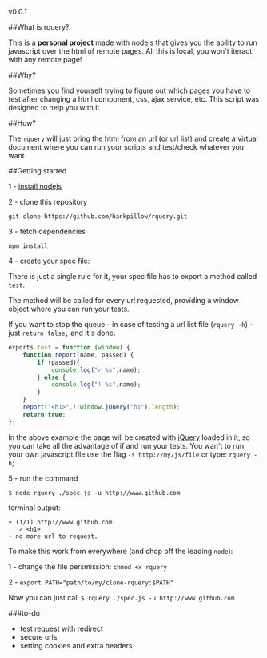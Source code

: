 v0.0.1

##What is rquery?

This is a **personal project** made with nodejs that gives you the ability to run javascript over the html of remote pages. All this is local, you won't iteract with any remote page!

##Why?

Sometimes you find yourself trying to figure out which pages you have to test after changing a html component, css, ajax service, etc. This script was designed to help you with it

##How?

The `rquery` will just bring the html from an url (or url list) and create a virtual document where you can run your scripts and test/check whatever you want.

##Getting started

1 - [install nodejs](http://nodejs.org/)

2 - clone this repository

```
git clone https://github.com/hankpillow/rquery.git
```

3 - fetch dependencies

```
npm install
```

4 - create your spec file:

There is just a single rule for it, your spec file has to export a method called `test`.

The method will be called for every url requested, providing a window object where you can run your tests.

If you want to stop the queue - in case of testing a url list file (`rquery -h`) - just `return false;` and it's done.

```javascript
exports.test = function (window) {
	function report(name, passed) {
		if (passed){
			console.log("✓ %s",name);
		} else {
			console.log("! %s",name);
		}
	}
	report("<h1>",!!window.jQuery("h1").length);
	return true;
};
```

In the above example the page will be created with [jQuery](http://www.jquery.com) loaded in it, so you can take all the advantage of if and run your tests. You wan't to run your own javascript file use the flag `-s http://my/js/file` or type: `rquery -h`;

5 - run the command

```
$ node rquery ./spec.js -u http://www.github.com
```

terminal output:
```
+ (1/1) http://www.github.com
   ✓ <h1>
- no more url to request.
```

To make this work from everywhere (and chop off the leading `node`):

1 - change the file persmission: `chmod +x rquery`

2 - `export PATH="path/to/my/clone-rquery:$PATH"`

Now you can just call `$ rquery ./spec.js -u http://www.github.com`

###to-do

- test request with redirect
- secure urls
- setting cookies and extra headers
